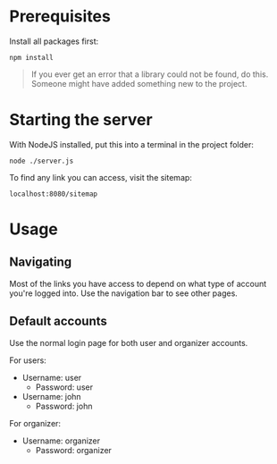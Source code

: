 # Prerequisites

Install all packages first:

```
npm install
```

> If you ever get an error that a library could not be found, do this.
> Someone might have added something new to the project.

# Starting the server

With NodeJS installed, put this into a terminal in the project folder:

```
node ./server.js
```

To find any link you can access, visit the sitemap:
```
localhost:8080/sitemap
```

# Usage
## Navigating
Most of the links you have access to depend on what type of account you're logged into.
Use the navigation bar to see other pages.

## Default accounts
Use the normal login page for both user and organizer accounts.

For users:
* Username: user
	* Password: user
* Username: john
	* Password: john

For organizer:
* Username: organizer
	* Password: organizer